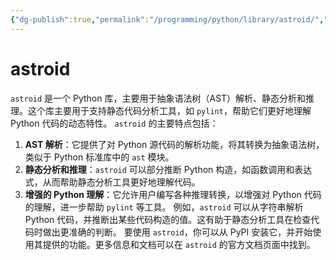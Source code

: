 ```yaml
---
{"dg-publish":true,"permalink":"/programming/python/library/astroid/","contentClasses":".content svg {width: 100%; height: auto;}"}
---
```



# astroid

`astroid` 是一个 Python 库，主要用于抽象语法树（AST）解析、静态分析和推理。这个库主要用于支持静态代码分析工具，如 `pylint`，帮助它们更好地理解 Python 代码的动态特性。 `astroid` 的主要特点包括：

1. **AST 解析**：它提供了对 Python 源代码的解析功能，将其转换为抽象语法树，类似于 Python 标准库中的 `ast` 模块。
2. **静态分析和推理**：`astroid` 可以部分推断 Python 构造，如函数调用和表达式，从而帮助静态分析工具更好地理解代码。
3. **增强的 Python 理解**：它允许用户编写各种推理转换，以增强对 Python 代码的理解，进一步帮助 `pylint` 等工具。 例如，`astroid` 可以从字符串解析 Python 代码，并推断出某些代码构造的值。这有助于静态分析工具在检查代码时做出更准确的判断。 要使用 `astroid`，你可以从 PyPI 安装它，并开始使用其提供的功能。更多信息和文档可以在 `astroid` 的官方文档页面中找到。